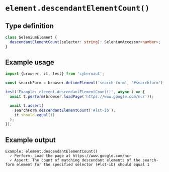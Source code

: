 # `element.descendantElementCount()`

## Type definition

```ts
class SeleniumElement {
  descendantElementCount(selector: string): SeleniumAccessor<number>;
}
```

## Example usage

```ts
import {browser, it, test} from 'cybernaut';

const searchForm = browser.defineElement('search-form', '#searchform');

test('Example: element.descendantElementCount()', async t => {
  await t.perform(browser.loadPage('https://www.google.com/ncr'));

  await t.assert(
    searchForm.descendantElementCount('#lst-ib'),
    it.should.equal(1)
  );
});
```

## Example output

```fundamental
Example: element.descendantElementCount()
  ✓ Perform: Load the page at https://www.google.com/ncr
  ✓ Assert: The count of matching descendant elements of the search-form element for the specified selector (#lst-ib) should equal 1
```
